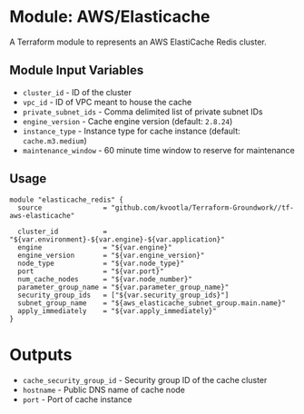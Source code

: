 Module: AWS/Elasticache
=======================

A Terraform module to represents an AWS ElastiCache Redis cluster. 


Module Input Variables
----------------------

- `cluster_id` - ID of the cluster
- `vpc_id` - ID of VPC meant to house the cache
- `private_subnet_ids` - Comma delimited list of private subnet IDs
- `engine_version` - Cache engine version (default: `2.8.24`)
- `instance_type` - Instance type for cache instance (default: `cache.m3.medium`)
- `maintenance_window` - 60 minute time window to reserve for maintenance

Usage
-----

```hcl
module "elasticache_redis" {
  source               = "github.com/kvootla/Terraform-Groundwork//tf-aws-elasticache"

  cluster_id           = "${var.environment}-${var.engine}-${var.application}"
  engine               = "${var.engine}"
  engine_version       = "${var.engine_version}"
  node_type            = "${var.node_type}"
  port                 = "${var.port}"
  num_cache_nodes      = "${var.node_number}"
  parameter_group_name = "${var.parameter_group_name}"
  security_group_ids   = ["${var.security_group_ids}"]
  subnet_group_name    = "${aws_elasticache_subnet_group.main.name}"
  apply_immediately    = "${var.apply_immediately}"
}
```

Outputs
=======

- `cache_security_group_id` - Security group ID of the cache cluster
- `hostname` - Public DNS name of cache node
- `port` - Port of cache instance
